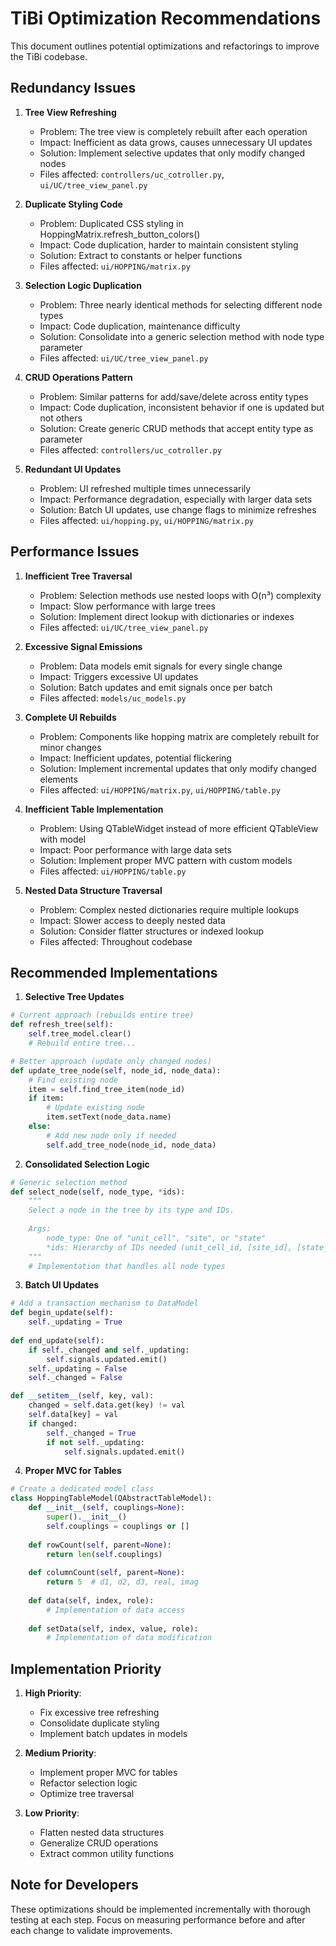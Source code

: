 # TiBi Optimization Recommendations

This document outlines potential optimizations and refactorings to improve the TiBi codebase.

## Redundancy Issues

1. **Tree View Refreshing**
   - Problem: The tree view is completely rebuilt after each operation
   - Impact: Inefficient as data grows, causes unnecessary UI updates
   - Solution: Implement selective updates that only modify changed nodes
   - Files affected: `controllers/uc_cotroller.py`, `ui/UC/tree_view_panel.py`

2. **Duplicate Styling Code**
   - Problem: Duplicated CSS styling in HoppingMatrix.refresh_button_colors()
   - Impact: Code duplication, harder to maintain consistent styling
   - Solution: Extract to constants or helper functions
   - Files affected: `ui/HOPPING/matrix.py`

3. **Selection Logic Duplication**
   - Problem: Three nearly identical methods for selecting different node types
   - Impact: Code duplication, maintenance difficulty
   - Solution: Consolidate into a generic selection method with node type parameter
   - Files affected: `ui/UC/tree_view_panel.py`

4. **CRUD Operations Pattern**
   - Problem: Similar patterns for add/save/delete across entity types
   - Impact: Code duplication, inconsistent behavior if one is updated but not others
   - Solution: Create generic CRUD methods that accept entity type as parameter
   - Files affected: `controllers/uc_cotroller.py`

5. **Redundant UI Updates**
   - Problem: UI refreshed multiple times unnecessarily
   - Impact: Performance degradation, especially with larger data sets
   - Solution: Batch UI updates, use change flags to minimize refreshes
   - Files affected: `ui/hopping.py`, `ui/HOPPING/matrix.py`

## Performance Issues

1. **Inefficient Tree Traversal**
   - Problem: Selection methods use nested loops with O(n³) complexity
   - Impact: Slow performance with large trees
   - Solution: Implement direct lookup with dictionaries or indexes
   - Files affected: `ui/UC/tree_view_panel.py`

2. **Excessive Signal Emissions**
   - Problem: Data models emit signals for every single change
   - Impact: Triggers excessive UI updates
   - Solution: Batch updates and emit signals once per batch
   - Files affected: `models/uc_models.py`

3. **Complete UI Rebuilds**
   - Problem: Components like hopping matrix are completely rebuilt for minor changes
   - Impact: Inefficient updates, potential flickering
   - Solution: Implement incremental updates that only modify changed elements
   - Files affected: `ui/HOPPING/matrix.py`, `ui/HOPPING/table.py`

4. **Inefficient Table Implementation**
   - Problem: Using QTableWidget instead of more efficient QTableView with model
   - Impact: Poor performance with large data sets
   - Solution: Implement proper MVC pattern with custom models
   - Files affected: `ui/HOPPING/table.py`

5. **Nested Data Structure Traversal**
   - Problem: Complex nested dictionaries require multiple lookups
   - Impact: Slower access to deeply nested data
   - Solution: Consider flatter structures or indexed lookup
   - Files affected: Throughout codebase

## Recommended Implementations

1. **Selective Tree Updates**
```python
# Current approach (rebuilds entire tree)
def refresh_tree(self):
    self.tree_model.clear()
    # Rebuild entire tree...

# Better approach (update only changed nodes)
def update_tree_node(self, node_id, node_data):
    # Find existing node
    item = self.find_tree_item(node_id)
    if item:
        # Update existing node
        item.setText(node_data.name)
    else:
        # Add new node only if needed
        self.add_tree_node(node_id, node_data)
```

2. **Consolidated Selection Logic**
```python
# Generic selection method
def select_node(self, node_type, *ids):
    """
    Select a node in the tree by its type and IDs.
    
    Args:
        node_type: One of "unit_cell", "site", or "state"
        *ids: Hierarchy of IDs needed (unit_cell_id, [site_id], [state_id])
    """
    # Implementation that handles all node types
```

3. **Batch UI Updates**
```python
# Add a transaction mechanism to DataModel
def begin_update(self):
    self._updating = True
    
def end_update(self):
    if self._changed and self._updating:
        self.signals.updated.emit()
    self._updating = False
    self._changed = False

def __setitem__(self, key, val):
    changed = self.data.get(key) != val
    self.data[key] = val
    if changed:
        self._changed = True
        if not self._updating:
            self.signals.updated.emit()
```

4. **Proper MVC for Tables**
```python
# Create a dedicated model class
class HoppingTableModel(QAbstractTableModel):
    def __init__(self, couplings=None):
        super().__init__()
        self.couplings = couplings or []
        
    def rowCount(self, parent=None):
        return len(self.couplings)
        
    def columnCount(self, parent=None):
        return 5  # d1, d2, d3, real, imag
        
    def data(self, index, role):
        # Implementation of data access
        
    def setData(self, index, value, role):
        # Implementation of data modification
```

## Implementation Priority

1. **High Priority**:
   - Fix excessive tree refreshing
   - Consolidate duplicate styling
   - Implement batch updates in models

2. **Medium Priority**:
   - Implement proper MVC for tables
   - Refactor selection logic
   - Optimize tree traversal

3. **Low Priority**:
   - Flatten nested data structures
   - Generalize CRUD operations
   - Extract common utility functions

## Note for Developers

These optimizations should be implemented incrementally with thorough testing at each step. Focus on measuring performance before and after each change to validate improvements.